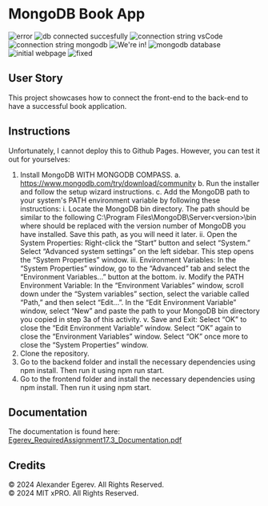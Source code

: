 # MongoDB Book App

![error](https://github.com/user-attachments/assets/c9d3a5c1-d5c4-461a-be05-37a5fadc1e2c)
![db connected succesfully](https://github.com/user-attachments/assets/e39fe9fa-6eef-4152-8a04-672263df2dfb)
![connection string vsCode](https://github.com/user-attachments/assets/be7fdbbe-7f49-4324-a87d-5041b0898009)
![connection string mongodb](https://github.com/user-attachments/assets/9b9c0bb1-b642-4897-b448-6b3749d5d9bb)
![We're in!](https://github.com/user-attachments/assets/158f60f1-ded1-46ae-ada3-d54762b1270c)
![mongodb database](https://github.com/user-attachments/assets/27785acb-867e-485e-8298-49e8228e6616)
![initial webpage](https://github.com/user-attachments/assets/a4cced8a-f7fe-432d-bfda-d78dd7057a3e)
![fixed](https://github.com/user-attachments/assets/3c27e85d-8148-4eaa-b4cb-ac6fbf3b034e)


## User Story
This project showcases how to connect the front-end to the back-end to have a successful book application.

## Instructions
Unfortunately, I cannot deploy this to Github Pages. However, you can test it out for yourselves:
1. Install MongoDB WITH MONGODB COMPASS.
    a. https://www.mongodb.com/try/download/community
    b. Run the installer and follow the setup wizard instructions.
    c. Add the MongoDB path to your system's PATH environment variable by following these instructions:
        i. Locate the MongoDB bin directory. The path should be similar to the following C:\Program Files\MongoDB\Server\<version>\bin where <version> should be replaced with the version number of MongoDB you have installed. Save this path, as you will need it later.
        ii. Open the System Properties:
                Right-click the “Start” button and select “System.”
                Select “Advanced system settings” on the left sidebar. This step opens the “System Properties” window.
        iii. Environment Variables:
                In the “System Properties” window, go to the “Advanced” tab and select the “Environment Variables...” button at the bottom.
        iv. Modify the PATH Environment Variable:
                In the “Environment Variables” window, scroll down under the “System variables” section, select the variable called “Path,” and then select “Edit...”.
                In the “Edit Environment Variable” window, select “New” and paste the path to your MongoDB bin directory you copied in step 3a of this activity.
        v. Save and Exit:
                Select “OK” to close the “Edit Environment Variable” window.
                Select “OK” again to close the “Environment Variables” window.
                Select “OK” once more to close the “System Properties” window.
2. Clone the repository.
3. Go to the backend folder and install the necessary dependencies using npm install. Then run it using npm run start.
4. Go to the frontend folder and install the necessary dependencies using npm install. Then run it using npm start.

## Documentation
The documentation is found here: [Egerev_RequiredAssignment17.3_Documentation.pdf](https://github.com/user-attachments/files/17089983/Egerev_RequiredAssignment17.3_Documentation.pdf)


## Credits
© 2024 Alexander Egerev. All Rights Reserved. <br/>
© 2024 MIT xPRO. All Rights Reserved. <br/>

